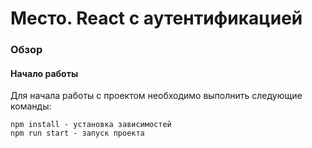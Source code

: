 # Место. React с аутентификацией
### Обзор

#### Начало работы
Для начала работы с проектом необходимо выполнить следующие команды:
```
npm install - установка зависимостей
npm run start - запуск проекта
```